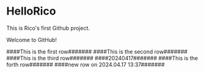 # HelloRico
This is Rico's first Github project.

Welcome to GitHub!

####This is the first row#######
####This is the second row#######
####This is the third row#######
####20240417#######
####This is the forth row#######
####new row on 2024.04.17 13:37#######
